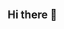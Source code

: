 ## Hi there 👋

<!--
**Nyph3ria/Nyph3ria** is a ✨ _special_ ✨ repository because its `README.md` (this file) appears on your GitHub profile.

Welcome to my GitHub! This is where I document my learning journey, share projects, and explore how technology can be used to solve problems and protect both people and the environment.  

---

## About Me
- Transitioning into IT & Cybersecurity with a focus on **OSINT** and information security awareness.  
- Passionate about **environmental & wildlife preservation** and exploring how tech can support sustainability.  
- Interested in research, analysis, and ethical problem-solving.  
- Lifelong learner—currently building skills in Python, cybersecurity tools, and data management.  

---

## Skills in Progress
- Administrative Support | Data Entry | File Management  
- Online Research | Transcription | Typing Accuracy  
- IT Fundamentals | Cybersecurity Awareness | OSINT  
- Microsoft Office | Google Workspace | Database Organization  

---

## Projects & Learning Journey
Here you’ll find:
- Small coding projects & scripts from my learning path.  
- Beginner cybersecurity and OSINT exercises.  
- Research workflows, notes, and experiments connecting IT with environmental advocacy.  

--- 

Thanks for visiting! Feel free to explore my repos or connect with me.
-->
